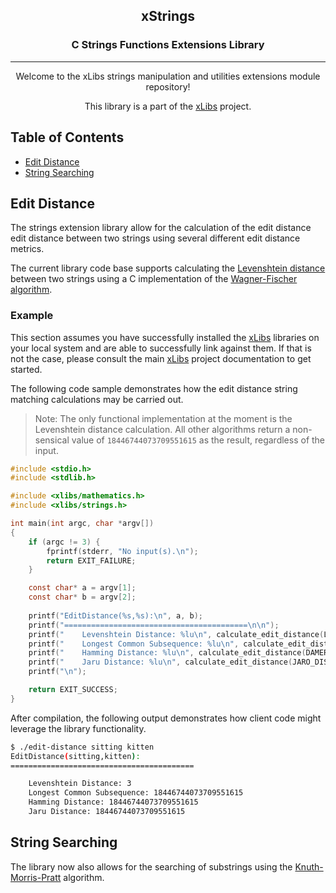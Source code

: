 
<div align="center">

<h2>xStrings</h2>
<h3>C Strings Functions Extensions Library</h3>

</div>

--- 

<div align="center">

Welcome to the xLibs strings manipulation and utilities
extensions module repository!

This library is a part of the [xLibs][] project.

</div>

  [xLibs]: https://github.com/jflopezfernandez/xlibs
  "xLibs Project Repository Home"

## Table of Contents
 * [Edit Distance](#edit-distance)
 * [String Searching](#string-searching)

## Edit Distance
The strings extension library allow for the calculation of
the edit distance edit distance between two strings using
several different edit distance metrics.

The current library code base supports calculating the
[Levenshtein distance][] between two strings using a C
implementation of the [Wagner-Fischer algorithm][].

### Example
This section assumes you have successfully installed the
[xLibs][] libraries on your local system and are able to
successfully link against them. If that is not the case,
please consult the main [xLibs][] project documentation
to get started.

The following code sample demonstrates how the edit distance
string matching calculations may be carried out.

 > Note: The only functional implementation at the moment is
 the Levenshtein distance calculation. All other algorithms
 return a non-sensical value of `18446744073709551615` as
 the result, regardless of the input.

```C
#include <stdio.h>
#include <stdlib.h>

#include <xlibs/mathematics.h>
#include <xlibs/strings.h>

int main(int argc, char *argv[])
{
    if (argc != 3) {
        fprintf(stderr, "No input(s).\n");
        return EXIT_FAILURE;
    }

    const char* a = argv[1];
    const char* b = argv[2];
    
    printf("EditDistance(%s,%s):\n", a, b);
    printf("=========================================\n\n");
    printf("    Levenshtein Distance: %lu\n", calculate_edit_distance(LEVENSHTEIN_DISTANCE, a, b));
    printf("    Longest Common Subsequence: %lu\n", calculate_edit_distance(LONGEST_COMMON_SUBSEQUENCE, a, b));
    printf("    Hamming Distance: %lu\n", calculate_edit_distance(DAMERAU_LEVENSHTEIN_DISTANCE, a, b));
    printf("    Jaru Distance: %lu\n", calculate_edit_distance(JARO_DISTANCE, a, b));
    printf("\n");

    return EXIT_SUCCESS;
}
```
After compilation, the following output demonstrates how
client code might leverage the library functionality.
```bash
$ ./edit-distance sitting kitten
EditDistance(sitting,kitten):
=========================================

    Levenshtein Distance: 3
    Longest Common Subsequence: 18446744073709551615
    Hamming Distance: 18446744073709551615
    Jaru Distance: 18446744073709551615

```

  [Levenshtein distance]: https://en.wikipedia.org/wiki/Levenshtein_distance
  "Levenshtein Distance - Wikipedia"
  [Wagner-Fischer algorithm]: https://en.wikipedia.org/wiki/Wagner%E2%80%93Fischer_algorithm
  "Wagner-Fischer algorithm - Wikipedia"

## String Searching
The library now also allows for the searching of substrings
using the [Knuth-Morris-Pratt](https://en.wikipedia.org/wiki/Knuth%E2%80%93Morris%E2%80%93Pratt_algorithm) algorithm.

